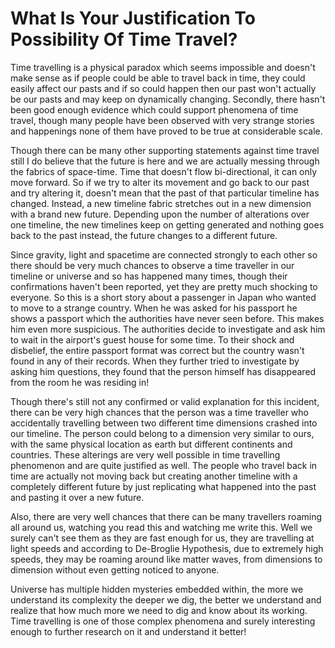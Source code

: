 # What Is Your Justification To Possibility Of Time Travel?

Time travelling is a physical paradox which seems impossible and doesn't make sense as if people could be able to travel back in time, they could easily affect our pasts and if so could happen then our past won't actually be our pasts and may keep on dynamically changing. Secondly, there hasn't been good enough evidence which could support phenomena of time travel, though many people have been observed with very strange stories and happenings none of them have proved to be true at considerable scale.

Though there can be many other supporting statements against time travel still I do believe that the future is here and we are actually messing through the fabrics of space-time. Time that doesn't flow bi-directional, it can only move forward. So if we try to alter its movement and go back to our past and try altering it, doesn't mean that the past of that particular timeline has changed. Instead, a new timeline fabric stretches out in a new dimension with a brand new future. Depending upon the number of alterations over one timeline, the new timelines keep on getting generated and nothing goes back to the past instead, the future changes to a different future.

Since gravity, light and spacetime are connected strongly to each other so there should be very much chances to observe a time traveller in our timeline or universe and so has happened many times, though their confirmations haven't been reported, yet they are pretty much shocking to everyone. So this is a short story about a passenger in Japan who wanted to move to a strange country. When he was asked for his passport he shows a passport which the authorities have never seen before. This makes him even more suspicious. The authorities decide to investigate and ask him to wait in the airport's guest house for some time. To their shock and disbelief, the entire passport format was correct but the country wasn't found in any of their records. When they further tried to investigate by asking him questions, they found that the person himself has disappeared from the room he was residing in!

Though there's still not any confirmed or valid explanation for this incident, there can be very high chances that the person was a time traveller who accidentally travelling between two different time dimensions crashed into our timeline. The person could belong to a dimension very similar to ours, with the same physical location as earth but different continents and countries. These alterings are very well possible in time travelling phenomenon and are quite justified as well. The people who travel back in time are actually not moving back but creating another timeline with a completely different future by just replicating what happened into the past and pasting it over a new future.

Also, there are very well chances that there can be many travellers roaming all around us, watching you read this and watching me write this. Well we surely can't see them as they are fast enough for us, they are travelling at light speeds and according to De-Broglie Hypothesis, due to extremely high speeds, they may be roaming around like matter waves, from dimensions to dimension without even getting noticed to anyone.

Universe has multiple hidden mysteries embedded within, the more we understand its complexity the deeper we dig, the better we understand and realize that how much more we need to dig and know about its working. Time travelling is one of those complex phenomena and surely interesting enough to further research on it and understand it better!

